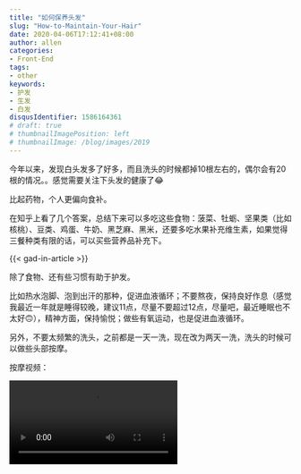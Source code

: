 ```yaml
---
title: "如何保养头发"
slug: "How-to-Maintain-Your-Hair"
date: 2020-04-06T17:12:41+08:00
author: allen
categories:
- Front-End
tags:
- other
keywords:
- 护发
- 生发
- 白发
disqusIdentifier: 1586164361
# draft: true
# thumbnailImagePosition: left
# thumbnailImage: /blog/images/2019
---
```


今年以来，发现白头发多了好多，而且洗头的时候都掉10根左右的，偶尔会有20根的情况。。感觉需要关注下头发的健康了😂

<!--more-->

比起药物，个人更偏向食补。

在知乎上看了几个答案，总结下来可以多吃这些食物：菠菜、牡蛎、坚果类（比如核桃）、豆类、鸡蛋、牛奶、黑芝麻、黑米，还要多吃水果补充维生素，如果觉得三餐种类有限的话，可以买些营养品补充下。


{{< gad-in-article >}}

除了食物、还有些习惯有助于护发。

比如热水泡脚、泡到出汗的那种，促进血液循环；不要熬夜，保持良好作息（感觉我最近一年就是睡得较晚，建议11点，尽量不要超过12点，尽量吧，最近睡眠也不太好🙃），精神方面，保持愉悦；做些有氧运动，也是促进血液循环。

另外，不要太频繁的洗头，之前都是一天一洗，现在改为两天一洗，洗头的时候可以做些头部按摩。

按摩视频：

<video src="https://vdn1.vzuu.com/SD/da31c662-60e8-11e9-af9a-0a580a45ee2d.mp4?disable_local_cache=1&bu=http-com&expiration=1586179325&auth_key=1586179325-0-0-f555d3af0f4d707b2462022c56b38ece&f=mp4&v=hw" controls />


<!-- {{< embed-caniuse css-placeholder-shown >}} -->
<!-- {{< codepen pen="PKdOpB" user="justforuse" theme="dark">}} -->
<!-- {{< alert warning >}}
xxx
{{< /alert >}} -->
{{< reward >}}
